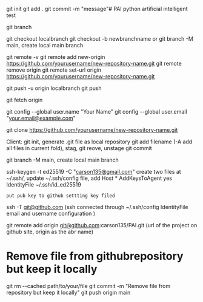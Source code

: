 git init
git add .
git commit -m "message"# PAI
python artificial intelligent test


git branch

git checkout localbranch
git checkout -b newbranchname or git branch -M main, create local main branch 

git remote -v
git remote add new-origin https://github.com/yourusername/new-repository-name.git
git remote remove origin
git remote set-url origin https://github.com/yourusername/new-repository-name.git

git push -u origin localbranch
git push

git fetch origin

git config --global user.name "Your Name"
git config --global user.email "your.email@example.com"

git clone https://github.com/yourusername/new-repository-name.git




Client:
git init, generate .git file as local repository
git add filename (-A add all files in current fold), stag, git reove, unstage
git commit

git branch -M main, create local main branch 

ssh-keygen -t ed25519 -C "carson135@gmail.com"
    create two files at ~/.ssh/, 
    update ~/.ssh/config file, add 
      Host *
        AddKeysToAgent yes
        IdentityFile ~/.ssh/id_ed25519
        
    put pub key to github settting key filed
 
 ssh -T git@github.com  (ssh connected through ~/.ssh/config IdentityFile email and username configuration )

git remote add origin git@github.com:carson135/PAI.git (url of the project on github site, origin as the abr name)

# Remove file from githubrepository but keep it locally
git rm --cached path/to/your/file
git commit -m "Remove file from repository but keep it locally"
git push origin main
